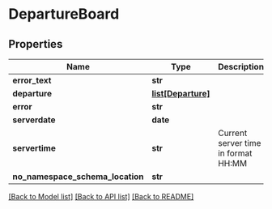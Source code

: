 # DepartureBoard

## Properties
Name | Type | Description | Notes
------------ | ------------- | ------------- | -------------
**error_text** | **str** |  | [optional] 
**departure** | [**list[Departure]**](Departure.md) |  | [optional] 
**error** | **str** |  | [optional] 
**serverdate** | **date** |  | [optional] 
**servertime** | **str** | Current server time in format HH:MM | [optional] 
**no_namespace_schema_location** | **str** |  | 

[[Back to Model list]](../README.md#documentation-for-models) [[Back to API list]](../README.md#documentation-for-api-endpoints) [[Back to README]](../README.md)


